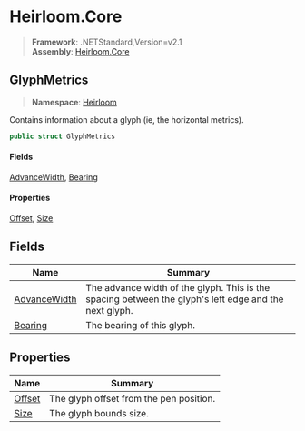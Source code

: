 # Heirloom.Core

> **Framework**: .NETStandard,Version=v2.1  
> **Assembly**: [Heirloom.Core][0]  

## GlyphMetrics

> **Namespace**: [Heirloom][0]  

Contains information about a glyph (ie, the horizontal metrics).

```cs
public struct GlyphMetrics
```

#### Fields

[AdvanceWidth][1], [Bearing][2]

#### Properties

[Offset][3], [Size][4]

## Fields

| Name              | Summary                                                                                               |
|-------------------|-------------------------------------------------------------------------------------------------------|
| [AdvanceWidth][1] | The advance width of the glyph. This is the spacing between the glyph's left edge and the next glyph. |
| [Bearing][2]      | The bearing of this glyph.                                                                            |

## Properties

| Name        | Summary                                 |
|-------------|-----------------------------------------|
| [Offset][3] | The glyph offset from the pen position. |
| [Size][4]   | The glyph bounds size.                  |

[0]: ../../Heirloom.Core.md
[1]: GlyphMetrics/AdvanceWidth.md
[2]: GlyphMetrics/Bearing.md
[3]: GlyphMetrics/Offset.md
[4]: GlyphMetrics/Size.md
